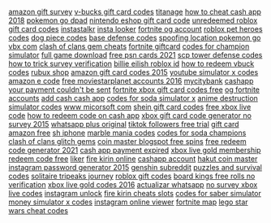 <a href="https://lookerstudio.google.com/reporting/522d3dfa-d1c2-421f-8969-565fd3b67efb/page/DjD">amazon gift survey</a>
<a href="https://lookerstudio.google.com/reporting/d1dda15f-69ef-47d7-af9f-bca305a6ff4d/page/DjD">v-bucks gift card codes</a>
<a href="https://lookerstudio.google.com/reporting/f7a805c0-6d09-4394-acee-755cc1031e48/page/DjD">titanage</a>
<a href="https://lookerstudio.google.com/reporting/f0acc6eb-05a9-4529-9b84-8a74021f4486/page/T51AD">how to cheat cash app 2018</a>
<a href="https://lookerstudio.google.com/reporting/78c9f45e-55e0-448c-9a16-fc0c744fbd89/page/DjD">pokemon go dpad</a>
<a href="https://lookerstudio.google.com/reporting/015583e3-7df5-4c67-96e4-16635391a9ac/page/DjD">nintendo eshop gift card code</a>
<a href="https://lookerstudio.google.com/reporting/adc16de0-18df-4a77-b60e-af9839e9bbe8/page/DjD">unredeemed roblox gift card codes</a>
<a href="https://lookerstudio.google.com/reporting/26b7ed20-c95e-49d3-99c9-15b94e1b4b49/page/ECqDD">instastalkr</a>
<a href="https://lookerstudio.google.com/reporting/74ef9a33-1914-4e1f-8345-0dcb9e14d89f/page/DjD">insta looker</a>
<a href="https://lookerstudio.google.com/s/gRG5FNe4Axw">fortnite og account</a>
<a href="https://lookerstudio.google.com/reporting/e59cb018-b8dd-4a37-8d55-ae0e51d96ae2/page/DjD">roblox pet heroes codes</a>
<a href="https://lookerstudio.google.com/reporting/da940b33-dd27-4f61-8d10-e14c48971767/page/DjD">dog piece codes</a>
<a href="https://lookerstudio.google.com/reporting/4c83878e-c6d2-467e-b41b-83e2fbcd4056/page/DjD">base defense codes</a>
<a href="https://lookerstudio.google.com/reporting/25bcfe7a-f748-4bc9-9fbb-5afa6d85dbe0/page/DjD">spoofing location pokemon go</a>
<a href="https://lookerstudio.google.com/reporting/ffce5925-10bb-424f-9954-feae968c0bdc/page/DjD">vbx com</a>
<a href="https://lookerstudio.google.com/reporting/dcf74311-cc8c-4e69-a5f1-c91222f312b5/page/DjD">clash of clans gem cheats</a>
<a href="https://lookerstudio.google.com/reporting/0a4df31f-8ab2-4d50-bf76-804a5977b75b?s=iQvKJddJCIk">fortnite giftcard</a>
<a href="https://lookerstudio.google.com/reporting/0ea23156-6686-4376-83b5-4a6df31a6554?s=mYFVpRTfbEw">codes for champion simulator</a>
<a href="https://lookerstudio.google.com/reporting/61eef6de-350f-4b80-aea5-edb95678c010/page/DjD">full game download</a>
<a href="https://lookerstudio.google.com/reporting/d9731513-c137-4eea-b7cb-26f13e7a3792/page/DjD">free psn cards 2021</a>
<a href="https://lookerstudio.google.com/reporting/7cd2086a-cf79-45a1-b5e2-c5f610d459b0/page/DjD">scp tower defense codes</a>
<a href="https://lookerstudio.google.com/reporting/6517b268-b179-4d4a-89a6-5d8738dc0711/page/1482B">how to trick survey verification</a>
<a href="https://lookerstudio.google.com/reporting/694d19da-e5ed-4429-bd27-4ce2a3e73538/page/DjD">billie eilish roblox id</a>
<a href="https://lookerstudio.google.com/reporting/fc99ab19-5c2a-4f54-9307-6185b3fa0f4f/page/DjD">how to redeem vbuck codes</a>
<a href="https://lookerstudio.google.com/reporting/09b1fbe2-8f90-4d09-b72f-49c56dc8aa31/page/DjD">rubux shop</a>
<a href="https://lookerstudio.google.com/reporting/e69ad14f-1129-4bb6-bcab-77bc83b4521f/page/DjD">amazon gift card codes 2015</a>
<a href="https://lookerstudio.google.com/reporting/25907c36-2410-4085-8109-12ce98624c6f/page/DjD">youtube simulator x codes</a>
<a href="https://lookerstudio.google.com/reporting/28e2a850-6618-4688-aafc-b6964757b322/page/DjD">amazon e code</a>
<a href="https://lookerstudio.google.com/reporting/39317702-3f52-4efb-9477-8a098a1d8901/page/DjD">free moviestarplanet accounts 2016</a>
<a href="https://lookerstudio.google.com/s/sYW8m68V2EE">mycitybank</a>
<a href="https://lookerstudio.google.com/reporting/c6a6ce65-d183-4d85-b75c-f2e086b33d8e/page/DjD">cashapp your payment couldn't be sent</a>
<a href="https://lookerstudio.google.com/reporting/7600a305-44a1-47e9-b0c7-2d5076e69a9e/page/DjD">fortnite xbox gift card codes free</a>
<a href="https://lookerstudio.google.com/reporting/0bf7ad46-3fff-43e6-a5aa-34ae5281d5c2?s=npPd9-mi-iQ">og fortnite accounts</a>
<a href="https://lookerstudio.google.com/reporting/0266e7b6-f619-4088-9559-c78ef5e9704a/page/DjD">add cash cash app</a>
<a href="https://lookerstudio.google.com/reporting/b55168f7-09c9-4563-a1f4-e9820f5073d8/page/DjD">codes for soda simulator x</a>
<a href="https://lookerstudio.google.com/reporting/ed95260c-b2e7-4037-98fc-1925843cc145/page/DjD">anime destruction simulator codes</a>
<a href="https://lookerstudio.google.com/reporting/0d54c272-b81c-4298-84c3-aee9b3921ad3/page/DjD">www micorsoft com</a>
<a href="https://lookerstudio.google.com/reporting/9e27fbda-d431-4d52-9f34-ef6a6b5f6be3/page/GqoDD">shein gift card codes</a>
<a href="https://lookerstudio.google.com/reporting/329bd09a-5ac7-4dbf-a09a-82a83510a3c5/page/DjD">free xbox live code</a>
<a href="https://lookerstudio.google.com/reporting/632d6464-e85e-4c89-ba85-e3d5f9344c8c/page/DjD">how to redeem code on cash app</a>
<a href="https://lookerstudio.google.com/s/r75yiD1O0G8">xbox gift card code generator no survey 2015</a>
<a href="https://lookerstudio.google.com/reporting/6eb05b76-9f70-4e43-bcf0-b9551bd2443e/page/DjD">whatsapp plus original</a>
<a href="https://lookerstudio.google.com/reporting/b94255c6-dd68-494f-8de1-358f3811ba65/page/DjD">tiktok followers free trial</a>
<a href="https://lookerstudio.google.com/reporting/da6b054c-ba74-414a-86c4-4f93f0b3f335/page/DjD">gift card amazon free</a>
<a href="https://lookerstudio.google.com/reporting/3da9fc72-5960-4634-99ab-71dd4fcf38d4/page/DjD">sh iphone</a>
<a href="https://lookerstudio.google.com/reporting/19f4ebae-1cb9-4853-b7cc-661ce918f8bd/page/DjD">marble mania codes</a>
<a href="https://lookerstudio.google.com/reporting/ddb61f40-782d-4d38-8d6a-3e47b46a34f2/page/DjD">codes for soda champions</a>
<a href="https://lookerstudio.google.com/reporting/3e61995f-aba5-46b5-afd1-cd59f823b743/page/DjD">clash of clans glitch gems</a>
<a href="https://lookerstudio.google.com/reporting/3cb78311-52fb-4c88-8677-168b3a4aa58e/page/DjD">coin master blogspot free spins</a>
<a href="https://lookerstudio.google.com/reporting/7afb2b4e-5b80-4ef7-80f5-2809c0d327b8/page/DjD">free redeem code generator 2021</a>
<a href="https://lookerstudio.google.com/reporting/f5c68a29-6cae-4cb0-8123-ff1bbd24caa0/page/DjD">cash app payment expired</a>
<a href="https://lookerstudio.google.com/reporting/7d3f9a9f-e2ec-45a0-a7ae-2ff0579c9a85/page/DjD">xbox live gold membership redeem code free</a>
<a href="https://lookerstudio.google.com/reporting/2724b070-d51b-4ffa-82ce-6d94b5e641e1/page/DjD">liker</a>
<a href="https://lookerstudio.google.com/reporting/e5ea25f9-9d1d-4fa3-a921-818620c9d65a/page/M01AD">fire kirin online</a>
<a href="https://lookerstudio.google.com/reporting/0956642e-ee9e-4082-aee5-b52c7e8d3376?s=jV1qJpi_buI">cashapp account</a>
<a href="https://lookerstudio.google.com/reporting/e081457b-fe38-4d53-a34c-78dfae981d02/page/DjD">hakut coin master</a>
<a href="https://lookerstudio.google.com/reporting/3ca3b04e-33a7-4bb9-80d0-8b066fa70bca/page/DjD">instagram password generator 2015</a>
<a href="https://lookerstudio.google.com/reporting/b98a138d-ef9b-442b-88cd-ac1d9a0dcc3c/page/DjD">genshin subreddit</a>
<a href="https://lookerstudio.google.com/reporting/aef8244e-0e75-426a-ad77-62b8fe337146/page/DjD">puzzles and survival codes</a>
<a href="https://lookerstudio.google.com/reporting/38010ed2-c22c-4151-b716-6d23a684c7ae/page/DjD">solitaire tripeaks journey</a>
<a href="https://lookerstudio.google.com/reporting/78b8eddf-44a0-40ba-bd00-29ee57a1c833/page/DjD">roblox gift codes</a>
<a href="https://lookerstudio.google.com/reporting/706ff71a-4e71-4afe-be8b-9ec3f73e6e69/page/DjD">board kings free rolls no verification</a>
<a href="https://lookerstudio.google.com/reporting/46d36b93-dfc4-4057-8aa9-d26a58d92a38/page/DjD">xbox live gold codes 2016</a>
<a href="https://lookerstudio.google.com/reporting/1f3e8d13-2d79-4366-beaa-97bad8c355a1/page/DjD">actualizar whatsapp</a>
<a href="https://lookerstudio.google.com/reporting/19c8f046-d3ae-4362-bdcd-937b2b29c428/page/DjD">no survey xbox live codes</a>
<a href="https://lookerstudio.google.com/s/t2fYLAz7Ofs">instagram unlock</a>
<a href="https://lookerstudio.google.com/reporting/413ba7ce-86f0-4182-baff-5e9190a5f8d2/page/DjD">fire kirin cheats slots</a>
<a href="https://lookerstudio.google.com/reporting/450e23b1-53dd-4086-95a3-73eb9dcd7fe9/page/DjD">codes for saber simulator</a>
<a href="https://lookerstudio.google.com/reporting/709e9b4b-6d11-41f0-9bdf-b755b464685d/page/DjD">money simulator x codes</a>
<a href="https://lookerstudio.google.com/s/hw_JDHijNP0">instagram online viewer</a>
<a href="https://lookerstudio.google.com/reporting/012fcb87-d6de-4887-97e9-8cf9182ad3ec/page/DjD">fortnite map</a>
<a href="https://lookerstudio.google.com/reporting/395c157d-e664-4bb4-88b2-fe82c532b413/page/DjD">lego star wars cheat codes</a>
